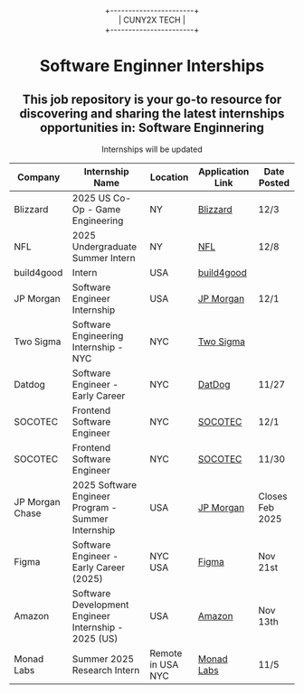 <div align="center">
  
+-----------------------+  
|      CUNY2X TECH       |  
+-----------------------+

</div>


<div style="text-align:center" >
<h1 style="text-align:center">Software Enginner Interships</h1>
<h2>This job repository is your go-to resource for discovering and sharing the latest internships opportunities in: Software Enginnering
</h2>
<p>Internships will be updated</p>
</div>

| Company          | Internship Name                 | Location       | Application Link                                                  |Date Posted
|------------------|---------------------------------|----------------|-------------------------------------------------------------------|-----------------------
|Blizzard|2025 US Co-Op - Game Engineering|NY|[Blizzard](https://careers.blizzard.com/global/en/job/R024239/2025-US-Co-Op-Game-Engineering)|12/3|
|NFL|2025 Undergraduate Summer Intern|NY|[NFL](https://job-boards.greenhouse.io/nflcareers/jobs/4424492008)|12/8|
|build4good |Intern|USA|[build4good](https://airtable.com/appJRXpi6jYWk1mBP/pag3S8gXeKKFVEZcb/form)||
|JP Morgan|Software Engineer Internship|USA|[JP Morgan](https://careers.jpmorgan.com/us/en/students/programs/software-engineer-summer)|12/1|
|Two Sigma|Software Engineering Internship - NYC|NYC|[Two Sigma](https://careers.twosigma.com/careers/JobDetail/New-York-New-York-United-States-Software-Engineering-Internship-NYC/12601)|
|Datdog|Software Engineer - Early Career|NYC|[DatDog](https://jobright.ai/jobs/info/66d73df9070b808e9f3a0c68?utm_campaign=Software%20Engineering&utm_source=1103)|11/27|
|SOCOTEC|Frontend Software Engineer|NYC|[SOCOTEC](https://jobright.ai/jobs/info/6712c5314b8331b0e7c8e681?utm_campaign=Software%20Engineering&utm_source=1103)|12/1|
|SOCOTEC|Frontend Software Engineer|NYC|[SOCOTEC](https://jobright.ai/jobs/info/6712c5314b8331b0e7c8e681?utm_campaign=Software%20Engineering&utm_source=1103)|11/30|
|JP Morgan Chase|2025 Software Engineer Program - Summer Internship|USA|[JP Morgan](https://careers.jpmorgan.com/us/en/students/programs/software-engineer-summer?search=&tags=location__Americas__UnitedStatesofAmerica#careers-section7)|Closes Feb 2025|
|Figma|Software Engineer - Early Career (2025)|NYC USA|[Figma](https://jobright.ai/jobs/info/673f02d4d651f76d9b3f66b1?utm_source=1023&utm_campaign=DavidChen)|Nov 21st|
|Amazon|Software Development Engineer Internship - 2025 (US)|USA|[Amazon](https://amazon.jobs/en/jobs/2808739/software-development-engineer-internship-2025-us)|Nov 13th|
|Monad Labs|Summer 2025 Research Intern|	Remote in USA NYC|[Monad Labs](https://job-boards.greenhouse.io/monad/jobs/4493910005?utm_source=Simplify&ref=Simplify)|11/5|







